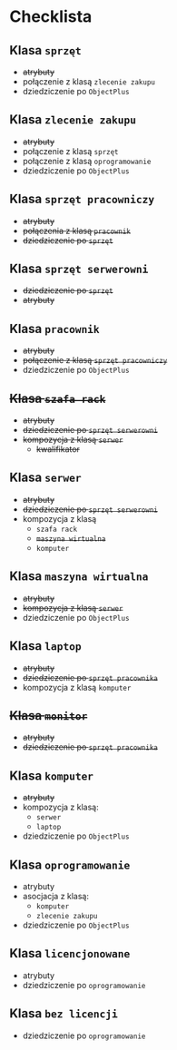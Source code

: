 # Checklista

## Klasa `sprzęt`

- ~~atrybuty~~
- połączenie z klasą `zlecenie zakupu`
- dziedziczenie po `ObjectPlus`

## Klasa `zlecenie zakupu`

- ~~atrybuty~~
- połączenie z klasą `sprzęt`
- połączenie z klasą `oprogramowanie`
- dziedziczenie po `ObjectPlus`

## Klasa `sprzęt pracowniczy`

- ~~atrybuty~~
- ~~połączenia z klasą `pracownik`~~
- ~~dziedziczenie po `sprzęt`~~

## Klasa `sprzęt serwerowni`

- ~~dziedziczenie po `sprzęt`~~
- ~~atrybuty~~

## Klasa `pracownik`

- ~~atrybuty~~
- ~~połączenie z klasą `sprzęt pracowniczy`~~
- dziedziczenie po `ObjectPlus`

## ~~Klasa `szafa rack`~~

- ~~atrybuty~~
- ~~dziedziczenie po `sprzęt serwerowni`~~
- ~~kompozycja z klasą `serwer`~~
  - ~~kwalifikator~~

## Klasa `serwer`

- ~~atrybuty~~
- ~~dziedziczenie po `sprzęt serwerowni`~~
- kompozycja z klasą 
  - `szafa rack`
  - ~~`maszyna wirtualna`~~
  - `komputer`

## Klasa `maszyna wirtualna`

- ~~atrybuty~~
- ~~kompozycja z klasą `serwer`~~
- dziedziczenie po `ObjectPlus`

## Klasa `laptop`

- ~~atrybuty~~
- ~~dziedziczenie po `sprzęt pracownika`~~
- kompozycja z klasą `komputer`

## ~~Klasa `monitor`~~

- ~~atrybuty~~
- ~~dziedziczenie po `sprzęt pracownika`~~

## Klasa `komputer`

- ~~atrybuty~~
- kompozycja z klasą:
  - `serwer`
  - `laptop`
- dziedziczenie po `ObjectPlus`

## Klasa `oprogramowanie`

- atrybuty
- asocjacja z klasą:
  - `komputer`
  - `zlecenie zakupu`
- dziedziczenie po `ObjectPlus`

## Klasa `licencjonowane`

- atrybuty
- dziedziczenie po `oprogramowanie`

## Klasa `bez licencji`

- dziedziczenie po `oprogramowanie`